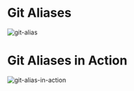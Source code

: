 # Git Aliases
![git-alias](https://user-images.githubusercontent.com/40396070/82011053-bf196100-966b-11ea-9227-99e16c9add4a.PNG)

# Git Aliases in Action 
![git-alias-in-action](https://user-images.githubusercontent.com/40396070/82011051-bde83400-966b-11ea-8240-b81900d849e1.PNG)

